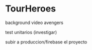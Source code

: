 # TourHeroes

background video avengers

test unitarios (investigar)

subir a produccion/firebase el proyecto
